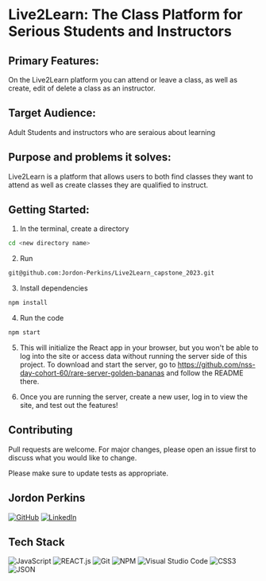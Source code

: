 # Live2Learn: The Class Platform for Serious Students and Instructors


## Primary Features:
On the Live2Learn platform you can attend or leave a class, as well as create, edit of delete a class as an instructor.



## Target Audience:
Adult Students and instructors who are seraious about learning


## Purpose and problems it solves:
Live2Learn is a platform that allows users to both find classes they want to attend as well as create classes they are qualified to instruct.


## Getting Started:


1. In the terminal, create a directory
```bash
cd <new directory name>
```

2. Run 
```bash
git@github.com:Jordon-Perkins/Live2Learn_capstone_2023.git
```

3. Install dependencies
```bash
npm install
```
4. Run the code
```bash
npm start
```
5. This will initialize the React app in your browser, but you won't be able to log into the site or access data without running the server side of this project. To download and start the server, go to https://github.com/nss-day-cohort-60/rare-server-golden-bananas and follow the README there.

6. Once you are running the server, create a new user, log in to view the site, and test out the features!

## Contributing

Pull requests are welcome. For major changes, please open an issue first
to discuss what you would like to change.

Please make sure to update tests as appropriate.


## Jordon Perkins
[![GitHub](https://img.shields.io/badge/github-%23121011.svg?style=for-the-badge&logo=github&logoColor=white)](https://github.com/Jordon-Perkins)
[![LinkedIn](https://img.shields.io/badge/linkedin-%230077B5.svg?style=for-the-badge&logo=linkedin&logoColor=white)](https://www.linkedin.com/in/jordon-perkins/)


## Tech Stack


![JavaScript](https://img.shields.io/badge/javascript-FFD700.svg?style=for-the-badge&logo=javascript&logoColor=black)
![REACT.js](https://img.shields.io/badge/react-61DBFB.svg?style=for-the-badge&logo=react&logoColor=black)
![Git](https://img.shields.io/badge/git-%23F05033.svg?style=for-the-badge&logo=git&logoColor=white)
![NPM](https://img.shields.io/badge/NPM-%23CB3837.svg?style=for-the-badge&logo=npm&logoColor=white)
![Visual Studio Code](https://img.shields.io/badge/Visual%20Studio%20Code-0078d7.svg?style=for-the-badge&logo=visual-studio-code&logoColor=white)
![CSS3](https://img.shields.io/badge/%20CSS3-0078d7.svg?style=for-the-badge&logo=css3&logoColor=white)
![JSON](https://img.shields.io/badge/%20JSON-36454F.svg?style=for-the-badge&logo=json&logoColor=white)









